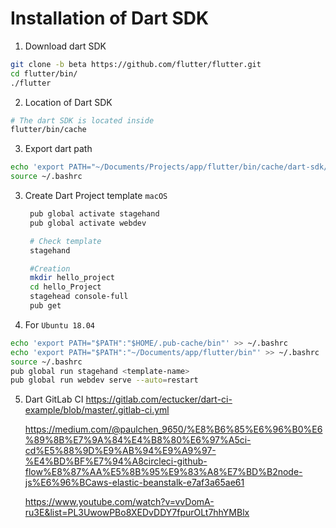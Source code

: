 # Installation of Dart SDK


1. Download dart SDK
```sh
git clone -b beta https://github.com/flutter/flutter.git
cd flutter/bin/
./flutter
```

2. Location of Dart SDK
```sh
# The dart SDK is located inside
flutter/bin/cache
```

3. Export dart path
```sh
echo 'export PATH="~/Documents/Projects/app/flutter/bin/cache/dart-sdk/bin:$PATH"' >> ~/.bashrc
source ~/.bashrc
```

3. Create Dart Project template `macOS`
   ```sh
    pub global activate stagehand
    pub global activate webdev

    # Check template
    stagehand

    #Creation
    mkdir hello_project
    cd hello_Project
    stagehead console-full
    pub get

    ```
4. For `Ubuntu 18.04`
```sh
echo 'export PATH="$PATH":"$HOME/.pub-cache/bin"' >> ~/.bashrc
echo 'export PATH="$PATH":"~/Documents/app/flutter/bin"' >> ~/.bashrc
source ~/.bashrc
pub global run stagehand <template-name>
pub global run webdev serve --auto=restart
```

5. Dart GitLab CI
   https://gitlab.com/ectucker/dart-ci-example/blob/master/.gitlab-ci.yml

   https://medium.com/@paulchen_9650/%E8%B6%85%E6%96%B0%E6%89%8B%E7%9A%84%E4%B8%80%E6%97%A5ci-cd%E5%88%9D%E9%AB%94%E9%A9%97-%E4%BD%BF%E7%94%A8circleci-github-flow%E8%87%AA%E5%8B%95%E9%83%A8%E7%BD%B2node-js%E6%96%BCaws-elastic-beanstalk-e7af3a65ae61

    https://www.youtube.com/watch?v=vvDomA-ru3E&list=PL3UwowPBo8XEDvDDY7fpurOLt7hhYMBlx